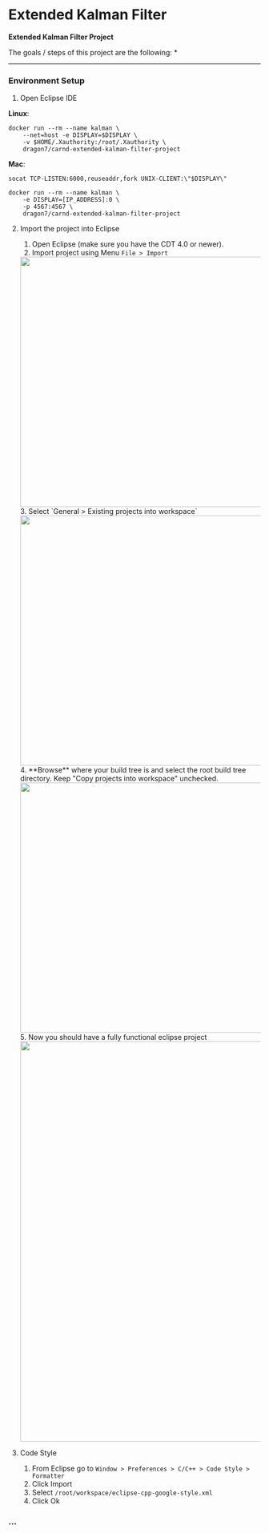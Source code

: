 # **Extended Kalman Filter** 

**Extended Kalman Filter Project**

The goals / steps of this project are the following:
*


[//]: # (Image References)

[image1]: ./images/cnn-architecture-nvidia.png "Model Visualization"
[image2]: ./images/aug.jpg "Data augmentation"
[image3]: ./images/pre.jpg "Preprocessing"
[image4]: ./images/run1.gif "run1 video"

---
### Environment Setup

1. Open Eclipse IDE

__Linux__:
```
docker run --rm --name kalman \
    --net=host -e DISPLAY=$DISPLAY \
    -v $HOME/.Xauthority:/root/.Xauthority \
    dragon7/carnd-extended-kalman-filter-project
```

__Mac__:
```
socat TCP-LISTEN:6000,reuseaddr,fork UNIX-CLIENT:\"$DISPLAY\"

docker run --rm --name kalman \
    -e DISPLAY=[IP_ADDRESS]:0 \
    -p 4567:4567 \
    dragon7/carnd-extended-kalman-filter-project
```

2. Import the project into Eclipse

    1. Open Eclipse (make sure you have the CDT 4.0 or newer).
    2. Import project using Menu `File > Import`
    <img src="ide_profiles/Eclipse/images/Capture-EclipseMenuFileImport.jpg" width="500">
    3. Select `General > Existing projects into workspace`
    <img src="ide_profiles/Eclipse/images/Capture-EclipseProjectsIntoWorkspace.jpg" width="500">
    4. **Browse** where your build tree is and select the root build tree directory. Keep "Copy projects into workspace" unchecked.
    <img src="ide_profiles/Eclipse/images/Capture-Import-2.png" width="500">
    5. Now you should have a fully functional eclipse project
    <img src="ide_profiles/Eclipse/images/Capture-Final.png" width="800">

3. Code Style

    1. From Eclipse go to `Window > Preferences > C/C++ > Code Style > Formatter`
    2. Click Import
    3. Select `/root/workspace/eclipse-cpp-google-style.xml`
    4. Click Ok

### ...